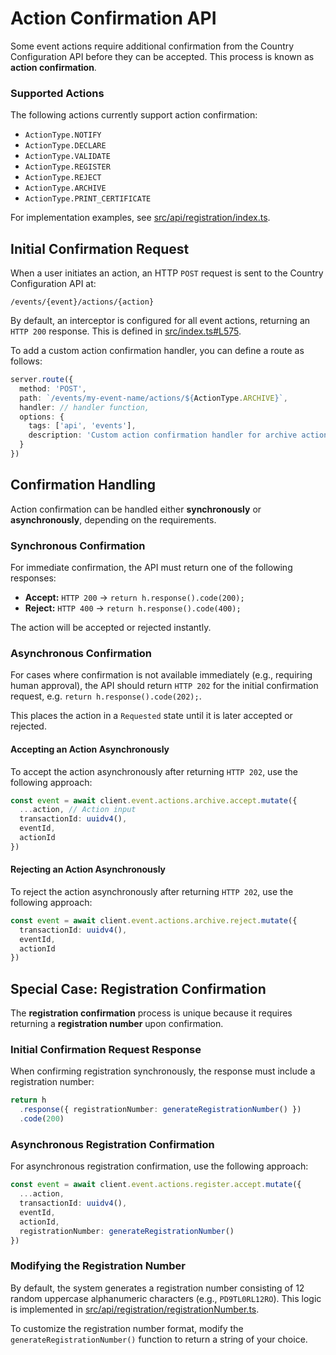 # Action Confirmation API

Some event actions require additional confirmation from the Country Configuration API before they can be accepted. This process is known as **action confirmation**.

### Supported Actions

The following actions currently support action confirmation:

- `ActionType.NOTIFY`
- `ActionType.DECLARE`
- `ActionType.VALIDATE`
- `ActionType.REGISTER`
- `ActionType.REJECT`
- `ActionType.ARCHIVE`
- `ActionType.PRINT_CERTIFICATE`

For implementation examples, see [src/api/registration/index.ts](./registration/index.ts).

## Initial Confirmation Request

When a user initiates an action, an HTTP `POST` request is sent to the Country Configuration API at:

```
/events/{event}/actions/{action}
```

By default, an interceptor is configured for all event actions, returning an `HTTP 200` response. This is defined in [src/index.ts#L575](../../src/index.ts#L575).

To add a custom action confirmation handler, you can define a route as follows:

```typescript
server.route({
  method: 'POST',
  path: `/events/my-event-name/actions/${ActionType.ARCHIVE}`,
  handler: // handler function,
  options: {
    tags: ['api', 'events'],
    description: 'Custom action confirmation handler for archive actions'
  }
})
```

## Confirmation Handling

Action confirmation can be handled either **synchronously** or **asynchronously**, depending on the requirements.

### Synchronous Confirmation

For immediate confirmation, the API must return one of the following responses:

- **Accept:** `HTTP 200` → `return h.response().code(200);`
- **Reject:** `HTTP 400` → `return h.response().code(400);`

The action will be accepted or rejected instantly.

### Asynchronous Confirmation

For cases where confirmation is not available immediately (e.g., requiring human approval), the API should return `HTTP 202` for the initial confirmation request, e.g. `return h.response().code(202);`.

This places the action in a `Requested` state until it is later accepted or rejected.

#### Accepting an Action Asynchronously

To accept the action asynchronously after returning `HTTP 202`, use the following approach:

```typescript
const event = await client.event.actions.archive.accept.mutate({
  ...action, // Action input
  transactionId: uuidv4(),
  eventId,
  actionId
})
```

#### Rejecting an Action Asynchronously

To reject the action asynchronously after returning `HTTP 202`, use the following approach:

```typescript
const event = await client.event.actions.archive.reject.mutate({
  transactionId: uuidv4(),
  eventId,
  actionId
})
```

## Special Case: Registration Confirmation

The **registration confirmation** process is unique because it requires returning a **registration number** upon confirmation.

### Initial Confirmation Request Response

When confirming registration synchronously, the response must include a registration number:

```typescript
return h
  .response({ registrationNumber: generateRegistrationNumber() })
  .code(200)
```

### Asynchronous Registration Confirmation

For asynchronous registration confirmation, use the following approach:

```typescript
const event = await client.event.actions.register.accept.mutate({
  ...action,
  transactionId: uuidv4(),
  eventId,
  actionId,
  registrationNumber: generateRegistrationNumber()
})
```

### Modifying the Registration Number

By default, the system generates a registration number consisting of 12 random uppercase alphanumeric characters (e.g., `PD9TL0RL12RO`). This logic is implemented in [src/api/registration/registrationNumber.ts](./registration/registrationNumber.ts).

To customize the registration number format, modify the `generateRegistrationNumber()` function to return a string of your choice.
